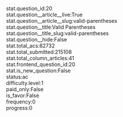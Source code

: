 stat.question_id:20  
stat.question__article__live:True  
stat.question__article__slug:valid-parentheses  
stat.question__title:Valid Parentheses  
stat.question__title_slug:valid-parentheses  
stat.question__hide:False  
stat.total_acs:82732  
stat.total_submitted:215108  
stat.total_column_articles:41  
stat.frontend_question_id:20  
stat.is_new_question:False  
status:ac  
difficulty.level:1  
paid_only:False  
is_favor:False  
frequency:0  
progress:0  
